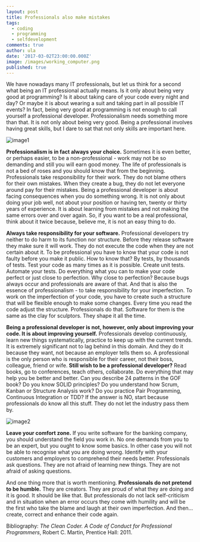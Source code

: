 ```yaml
---
layout: post
title: Professionals also make mistakes
tags:
  - coding
  - programming
  - selfdevelopment
comments: true
author: ula
date: '2017-03-02T23:00:00.000Z'
image: /images/working_computer.png
published: true
---
```


We have nowadays many IT professionals, but let us think for a second what being an IT professional actually means. Is it only about being very good at programming? Is it about taking care of your code every night and day? Or maybe it is about wearing a suit and taking part in all possible IT events? In fact, being very good at programming is not enough to call yourself a professional developer. Professionalism needs something more than that. It is not only about being very good. Being a professional involves having great skills, but I dare to sat that not only skills are important here. 

![image1](/images/professionals-also-make-mistakes/image1.jpg)

**Professionalism is in fact always your choice.** Sometimes it is even better, or perhaps easier, to be a non-professional - work may not be so demanding and still you will earn good money. The life of professionals is not a bed of roses and you should know that from the beginning. Professionals take responsibility for their work. They do not blame others for their own mistakes. When they create a bug, they  do not let everyone around pay for their mistakes. Being a professional developer is about facing consequences when you do something wrong. It is not only about doing your job well, not about your position or having ten, twenty or thirty years of experience. It is about learning from mistakes and not making the same errors over and over again. So, if you want to be a real professional, think about it twice because, believe me, it is not an easy thing to do.

**Always take responsibility for your software.** Professional developers try neither to do harm to its function nor structure. Before they release software they make sure it will work. They do not execute the code when they are not certain about it. To be professional you have to know that your code is not faulty before you make it public. How to know that? By tests, by thousands of tests. Test your code as many times as it is possible. Create unit tests. Automate your tests. Do everything what you can to make your code perfect or just close to perfection. Why close to perfection? Because bugs always occur and professionals are aware of that. And that is also the essence of professionalism - to take responsibility for your imperfection. To work on the imperfection of your code, you have to create such a structure that will be flexible enough to make some changes. Every time you read the code adjust the structure. Professionals do that. Software for them is the same as the clay for sculptors. They shape it all the time. 

**Being a professional developer is not, however, only about improving your code. It is about improving yourself.** Professionals develop continuously, learn new things systematically, practice to keep up with the current trends. It is extremely significant not to lag behind in this domain. And they do it because they want, not because an employer tells them so. A professional is the only person who is responsible for their career, not their boss, colleague, friend or wife. **Still wish to be a professional developer?** Read books, go to conferences, teach others, collaborate. Do everything that may help you be better and better. Can you describe 24 patterns in the GOF book? Do you know SOLID principles? Do you understand how Scrum, Kanban or Structure Analysis work? Do you practice Pair Programming, Continuous Integration or TDD? If the answer is NO, start because professionals do know all this stuff. They do not let the industry pass them by. 

![image2](/images/professionals-also-make-mistakes/image2.jpg)

**Leave your comfort zone.** If you write software for the banking company, you should understand the field you work in. No one demands from you to be an expert, but you ought to know some basics. In other case you will not be able to recognise what you are doing wrong. Identify with your customers and employers to comprehend their needs better. Professionals ask questions. They are not afraid of learning new things. They are not afraid of asking questions. 

And one thing more that is worth mentioning. **Professionals do not pretend to be humble.** They are creators. They are proud of what they are doing and it is good. It should be like that. But professionals do not lack self-criticism and in situation when an error occurs they come with humility and will be the first who take the blame and laugh at their own imperfection. And then… create, correct and enhance their code again. 


Bibliography: *The Clean Coder. A Code of Conduct for Professional Programmers*, Robert C. Martin, Prentice Hall: 2011. 
